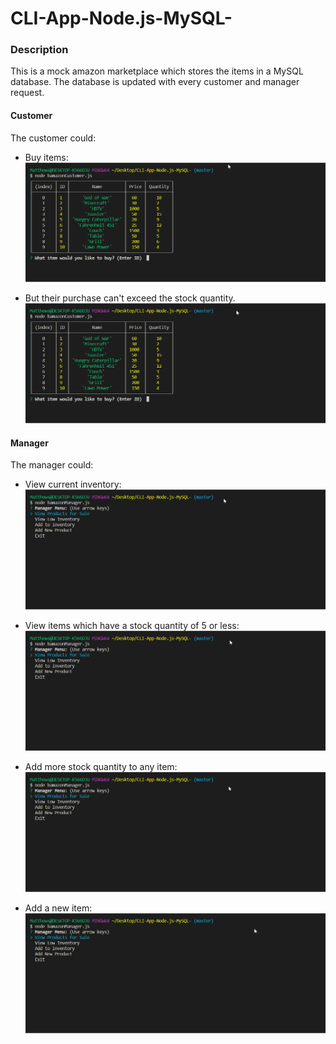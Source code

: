 # CLI-App-Node.js-MySQL-

### Description
This is a mock amazon marketplace which stores the items in a MySQL database. The database is updated with every customer and manager request.

#### Customer

The customer could:

- Buy items:
![buy](gifs/customer1.gif)

- But their purchase can't exceed the stock quantity.
![warning](gifs/customer2.gif)

#### Manager

The manager could:

- View current inventory:
![view current](gifs/manager1.gif)

- View items which have a stock quantity of 5 or less:
![view current](gifs/manager2.gif)

- Add more stock quantity to any item:
![view current](gifs/manager3.gif)

- Add a new item:
![view current](gifs/manager4.gif)


